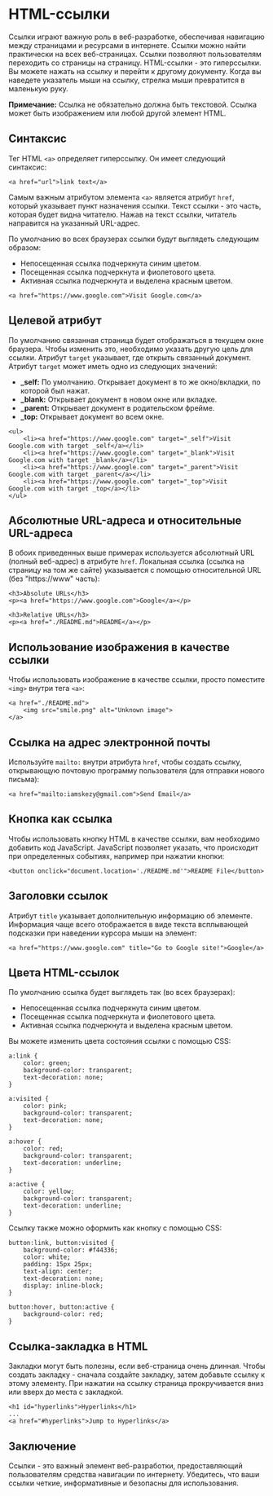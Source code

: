 # HTML-ссылки

Ссылки играют важную роль в веб-разработке, обеспечивая навигацию между страницами и ресурсами в интернете. Ссылки можно найти практически на всех веб-страницах. Ссылки позволяют пользователям переходить со страницы на страницу. HTML-ссылки - это гиперссылки. Вы можете нажать на ссылку и перейти к другому документу. Когда вы наведете указатель мыши на ссылку, стрелка мыши превратится в маленькую руку.

**Примечание:** Ссылка не обязательно должна быть текстовой. Ссылка может быть изображением или любой другой элемент HTML.

## Синтаксис

Тег HTML ``<a>`` определяет гиперссылку. Он имеет следующий синтаксис:

```
<a href="url">link text</a>
```

Самым важным атрибутом элемента ``<a>`` является атрибут ``href``, который указывает пункт назначения ссылки. Текст ссылки - это часть, которая будет видна читателю. Нажав на текст ссылки, читатель направится на указанный URL-адрес.

По умолчанию во всех браузерах ссылки будут выглядеть следующим образом:

- Непосещенная ссылка подчеркнута синим цветом.
- Посещенная ссылка подчеркнута и фиолетового цвета.
- Активная ссылка подчеркнута и выделена красным цветом.

```
<a href="https://www.google.com">Visit Google.com</a>
```

## Целевой атрибут

По умолчанию связанная страница будет отображаться в текущем окне браузера. Чтобы изменить это, необходимо указать другую цель для ссылки. Атрибут ``target`` указывает, где открыть связанный документ. Атрибут ``target`` может иметь одно из следующих значений:

- **_self:** По умолчанию. Открывает документ в то же окно/вкладки, по которой был нажат.
- **_blank:** Открывает документ в новом окне или вкладке.
- **_parent:** Открывает документ в родительском фрейме.
- **_top:** Открывает документ во всем окне.

```
<ul>
    <li><a href="https://www.google.com" target="_self">Visit Google.com with target _self</a></li>
    <li><a href="https://www.google.com" target="_blank">Visit Google.com with target _blank</a></li>
    <li><a href="https://www.google.com" target="_parent">Visit Google.com with target _parent</a></li>
    <li><a href="https://www.google.com" target="_top">Visit Google.com with target _top</a></li>
</ul>
```

## Абсолютные URL-адреса и относительные URL-адреса

В обоих приведенных выше примерах используется абсолютный URL (полный веб-адрес) в атрибуте ``href``. Локальная ссылка (ссылка на страницу на том же сайте) указывается с помощью относительной URL (без "https://www" часть):

```
<h3>Absolute URLs</h3>
<p><a href="https://www.google.com">Google</a></p>

<h3>Relative URLs</h3>
<p><a href="./README.md">README</a></p>
```

## Использование изображения в качестве ссылки

Чтобы использовать изображение в качестве ссылки, просто поместите ``<img>`` внутри тега ``<a>``:

```
<a href="./README.md">
    <img src="smile.png" alt="Unknown image">
</a>
```

## Ссылка на адрес электронной почты

Используйте ``mailto:`` внутри атрибута ``href``, чтобы создать ссылку, открывающую почтовую программу пользователя (для отправки нового письма):

```
<a href="mailto:iamskezy@gmail.com">Send Email</a>
```

## Кнопка как ссылка

Чтобы использовать кнопку HTML в качестве ссылки, вам необходимо добавить код JavaScript. JavaScript позволяет указать, что происходит при определенных событиях, например при нажатии кнопки:

```
<button onclick="document.location='./README.md'">README File</button>
```

## Заголовки ссылок

Атрибут ``title`` указывает дополнительную информацию об элементе. Информация чаще всего отображается в виде текста всплывающей подсказки при наведении курсора мыши на элемент:

```
<a href="https://www.google.com" title="Go to Google site!">Google</a>
```

## Цвета HTML-ссылок

По умолчанию ссылка будет выглядеть так (во всех браузерах):

- Непосещенная ссылка подчеркнута синим цветом.
- Посещенная ссылка подчеркнута и фиолетового цвета.
- Активная ссылка подчеркнута и выделена красным цветом.

Вы можете изменить цвета состояния ссылки с помощью CSS:

```
a:link {
    color: green;
    background-color: transparent;
    text-decoration: none;
}

a:visited {
    color: pink;
    background-color: transparent;
    text-decoration: none;
}

a:hover {
    color: red;
    background-color: transparent;
    text-decoration: underline;
}

a:active {
    color: yellow;
    background-color: transparent;
    text-decoration: underline;
}
```

Ссылку также можно оформить как кнопку с помощью CSS:

```
button:link, button:visited {
    background-color: #f44336;
    color: white;
    padding: 15px 25px;
    text-align: center;
    text-decoration: none;
    display: inline-block;
}

button:hover, button:active {
    background-color: red;
}
```

## Ссылка-закладка в HTML

Закладки могут быть полезны, если веб-страница очень длинная. Чтобы создать закладку - сначала создайте закладку, затем добавьте ссылку к этому элементу. При нажатии на ссылку страница прокручивается вниз или вверх до места с закладкой.

```
<h1 id="hyperlinks">Hyperlinks</h1>
...    
<a href="#hyperlinks">Jump to Hyperlinks</a>
```

## Заключение

Ссылки - это важный элемент веб-разработки, предоставляющий пользователям средства навигации по интернету. Убедитесь, что ваши ссылки четкие, информативные и безопасны для использования.